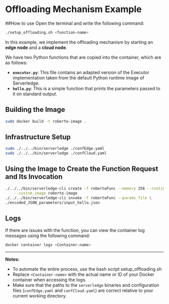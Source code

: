 # Offloading Mechanism Example

##How to use
Open the terminal and write the following command:
```bash
./setup_offloading.sh <function-name>
```


In this example, we implement the offloading mechanism by starting an **edge node** and a **cloud node**.

We have two Python functions that are copied into the container, which are as follows:

- **`executor.py`**: This file contains an adapted version of the Executor implementation taken from the default Python runtime image of Serverledge.
- **`hello.py`**: This is a simple function that prints the parameters passed to it on standard output.

## Building the Image

```bash
sudo docker build -t roberto-image .
```

## Infrastructure Setup

```bash
sudo ./../../bin/serverledge ./confEdge.yaml
sudo ./../../bin/serverledge ./confCloud.yaml
```

## Using the Image to Create the Function Request and Its Invocation

```bash
./../../bin/serverledge-cli create -f robertoFunc --memory 256 --runtime custom \
    --custom_image roberto-image
./../../bin/serverledge-cli invoke -f robertoFunc --params_file \
./encoded_JSON_parameters/input_hello.json
```

## Logs

If there are issues with the function, you can view the container log messages using the following command:

```bash
docker container logs <Container-name>
```
---

**Notes:**
- To automate the entire process, use the bash script setup_offloading.sh
- Replace `<Container-name>` with the actual name or ID of your Docker container when accessing the logs.
- Make sure that the paths to the `serverledge` binaries and configuration files (`confEdge.yaml` and `confCloud.yaml`) are correct relative to your current working directory.


